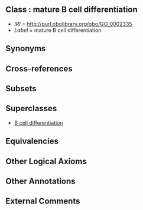 
## Class : mature B cell differentiation

 * *IRI* = http://purl.obolibrary.org/obo/GO_0002335
 * *Label* = mature B cell differentiation

## Synonyms


## Cross-references


## Subsets


## Superclasses

 * [B cell differentiation](../../GO/83/GO_0030183.md)

## Equivalencies


## Other Logical Axioms


## Other Annotations


## External Comments

